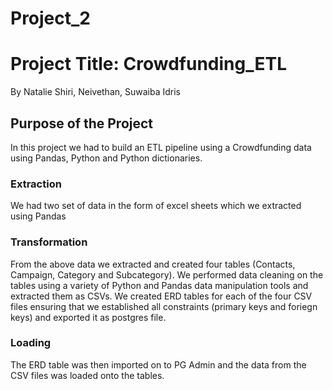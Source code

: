 # Project_2
# Project Title: Crowdfunding_ETL
 By Natalie Shiri, Neivethan, Suwaiba Idris

 ## Purpose of the Project
 In this project we had to build an ETL pipeline using  a Crowdfunding data using Pandas, Python and Python dictionaries.

 ### Extraction
 We had two set of data in the form of excel sheets which we extracted using Pandas

 ### Transformation
 From the above data we extracted  and created four tables (Contacts, Campaign, Category and Subcategory). We performed data cleaning on the tables using a variety of Python and Pandas data manipulation tools and extracted them as CSVs.
 We created ERD tables for each of the four CSV files ensuring that we established all constraints (primary keys and foriegn keys) and exported it as postgres file.

 ### Loading
 The ERD table was then imported on to PG Admin and 
 the data from the CSV files was loaded onto the tables.
